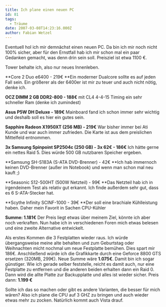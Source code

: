 ```yaml
---
title: Ich plane einen neuen PC
id: 81
tags:
  - Träume
date: 2007-03-08T14:23:16.000Z
author: Fabian Wetzel
---
```


Eventuell hol ich mir demnächst einen neuen PC. Da bin ich mir noch nicht 100% sicher, aber für den Ernstfall hab ich mir schon mal ein paar Gedanken gemacht, was denn drin sein soll. Preisziel ist etwa 1100 €.

Tower behalte ich, also nur neues Innenleben.

**Core 2 Duo e6400 - 219€
**Ein moderner Dualcore sollte es auf jeden Fall sein. Ein größerer als der 6400er ist mir zu teuer und auch nicht nötig, denke ich.

**OCZ DIMM 2 GB DDR2-800 - 188€**
mit CL4 4-4-15 Timing ein sehr schneller Ram (denke ich zumindest)

**Asus P5W DH Deluxe - 189€**
Mainboard fand ich schon immer sehr wichtig und deshalb soll es hier ein gutes sein.

**Sapphire Radeon X1950XT (256 MB) - 219€**
War bisher immer bei Ati Kunde und war auch immer zufrieden. Die Karte ist aus dem preislichen Mittelfeld entnommen.

**3x Samsung Spinpoint SP2504c (250 GB) - 3x 62€ - 186€**
Ich hätte gerne ein nettes Raid 5\. Dies würde 500 GB nutzbaren Speicher ergeben.

**Samsung SH-S183A (S-ATA DVD-Brenner) - 42€
**Ich hab immernoch keinen DVD-Brenner (außer im Notebook) und wenn man schon mal neu kauft ;)

**Seasonic S12-500HT (500W Netzteil) - 99€
**Das Netzteil hab ich in irgendeinem Test als relativ gut erkannt. Ich finde außerdem sehr gut, dass es 6 S-ATA-Stecker hat.

**Scythe Infinity SCINF-1000 - 39€
**Der soll eine brachiale Kühlleistung haben. Daher mein Favorit in Sachen CPU-Kühler

**Summe: 1.181€**
Der Preis liegt etwas über meinem Ziel, könnte ich aber noch verkraften. Nun habe ich in verschiedenen Foren mich etwas belesen und eine zweite Alternative entwickelt.

Als erstes Kommen die 3 Festplatten wieder raus. Ich würde übergangsweise meine alte behalten und zum Geburtstag oder Weihnachten micht nochmal um neue Festplatte bemühen. Dies spart mir 186€. Anschließend würde ich die Grafikkarte durch eine Geforce 8800 GTS ersetzen (320MB, 299€). Neue Summe wäre **1.075€**. Damit bin ich sogar günstiger. Wie ich gerade selber feststelle, reicht es damit auch, nur eine Festplatte zu entfernen und die anderen beiden erhalten dann ein Raid 0\. Dann wird die allte Platte zur Backupplatte und alles ist wieder sicher. Preis dann: **1.199 €**

Sollte ich das so machen oder gibt es andere Varianten, die besser für mich wären? Also ich plane die CPU auf 3 GHZ zu bringen und auch wieder etwas mehr zu zocken. Natürlich kommt auch Vista drauf.
